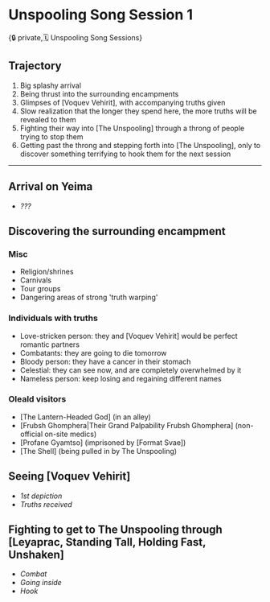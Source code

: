 # Unspooling Song Session 1

{🔒 private,🗓️ Unspooling Song Sessions}

## Trajectory
1. Big splashy arrival
2. Being thrust into the surrounding encampments
3. Glimpses of [Voquev Vehirit], with accompanying truths given
4. Slow realization that the longer they spend here, the more truths will be revealed to them
5. Fighting their way into [The Unspooling] through a throng of people trying to stop them
6. Getting past the throng and stepping forth into [The Unspooling], only to discover something terrifying to hook them for the next session

---

## Arrival on Yeima
- *???*

## Discovering the surrounding encampment

### Misc
- Religion/shrines
- Carnivals
- Tour groups
- Dangering areas of strong 'truth warping'

### Individuals with truths
- Love-stricken person: they and [Voquev Vehirit] would be perfect romantic partners
- Combatants: they are going to die tomorrow
- Bloody person: they have a cancer in their stomach
- Celestial: they can see now, and are completely overwhelmed by it
- Nameless person: keep losing and regaining different names

### Oleald visitors
- [The Lantern-Headed God] (in an alley)
- [Frubsh Ghomphera|Their Grand Palpability Frubsh Ghomphera] (non-official on-site medics)
- [Profane Gyamtso] (imprisoned by [Format Svae])
- [The Shell] (being pulled in by The Unspooling)

## Seeing [Voquev Vehirit]
- *1st depiction*
- *Truths received*

## Fighting to get to The Unspooling through [Leyaprac, Standing Tall, Holding Fast, Unshaken]
- *Combat*
- *Going inside*
- *Hook*